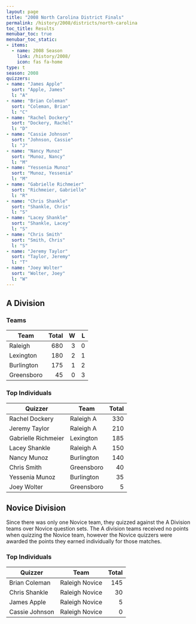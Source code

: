```yaml
---
layout: page
title: "2008 North Carolina District Finals"
permalink: /history/2008/districts/north-carolina
toc_title: Results
menubar_toc: true
menubar_toc_static:
- items:
  - name: 2008 Season
    link: /history/2008/
    icon: fas fa-home
type: t
season: 2008
quizzers:
- name: "James Apple"
  sort: "Apple, James"
  l: "A"
- name: "Brian Coleman"
  sort: "Coleman, Brian"
  l: "C"
- name: "Rachel Dockery"
  sort: "Dockery, Rachel"
  l: "D"
- name: "Cassie Johnson"
  sort: "Johnson, Cassie"
  l: "J"
- name: "Nancy Munoz"
  sort: "Munoz, Nancy"
  l: "M"
- name: "Yessenia Munoz"
  sort: "Munoz, Yessenia"
  l: "M"
- name: "Gabrielle Richmeier"
  sort: "Richmeier, Gabrielle"
  l: "R"
- name: "Chris Shankle"
  sort: "Shankle, Chris"
  l: "S"
- name: "Lacey Shankle"
  sort: "Shankle, Lacey"
  l: "S"
- name: "Chris Smith"
  sort: "Smith, Chris"
  l: "S"
- name: "Jeremy Taylor"
  sort: "Taylor, Jeremy"
  l: "T"
- name: "Joey Wolter"
  sort: "Wolter, Joey"
  l: "W"
---
```


## A Division

### Teams

| Team       | Total |    W |    L |
| ---------- | ----: | ---: | ---: |
| Raleigh    |   680 |    3 |    0 |
| Lexington  |   180 |    2 |    1 |
| Burlington |   175 |    1 |    2 |
| Greensboro |    45 |    0 |    3 |

### Top Individuals

| Quizzer             | Team       | Total |
| ------------------- | ---------- | ----: |
| Rachel Dockery      | Raleigh A  |   330 |
| Jeremy Taylor       | Raleigh A  |   210 |
| Gabrielle Richmeier | Lexington  |   185 |
| Lacey Shankle       | Raleigh A  |   150 |
| Nancy Munoz         | Burlington |   140 |
| Chris Smith         | Greensboro |    40 |
| Yessenia Munoz      | Burlington |    35 |
| Joey Wolter         | Greensboro |     5 |

## Novice Division

Since there was only one Novice team, they quizzed against the A Division teams over Novice question sets. The A division teams received no points when quizzing the
Novice team, however the Novice quizzers were awarded the points they earned individually for those matches.

### Top Individuals

| Quizzer        | Team           | Total |
| -------------- | -------------- | ----: |
| Brian Coleman  | Raleigh Novice |   145 |
| Chris Shankle  | Raleigh Novice |    30 |
| James Apple    | Raleigh Novice |     5 |
| Cassie Johnson | Raleigh Novice |     0 |